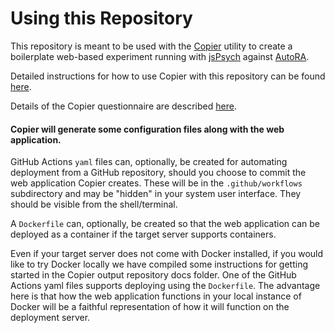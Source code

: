 # Using this Repository

This repository is meant to be used with the [Copier](https://copier.readthedocs.io/en/stable/) utility to create a boilerplate web-based experiment running with [jsPsych](https://www.jspsych.org/latest/) against [AutoRA](https://github.com/autoresearch/autora/).

Detailed instructions for how to use Copier with this repository can be found [here](docs%2Fcopier.md).

Details of the Copier questionnaire are described [here](docs/questionnaire.md).

#### Copier will generate some configuration files along with the web application.

GitHub Actions `yaml` files can, optionally, be created for automating deployment from a GitHub repository, should you choose to commit the web application Copier creates. These will be in the `.github/workflows` subdirectory and may be "hidden" in your system user interface. They should be visible from the shell/terminal.

A `Dockerfile` can, optionally, be created so that the web application can be deployed as a container if the target server supports containers.

Even if your target server does not come with Docker installed, if you would like to try Docker locally we have compiled some instructions for getting started in the Copier output repository docs folder. One of the GitHub Actions yaml files supports deploying using the `Dockerfile`. The advantage here is that how the web application functions in your local instance of Docker will be a faithful representation of how it will function on the deployment server.
